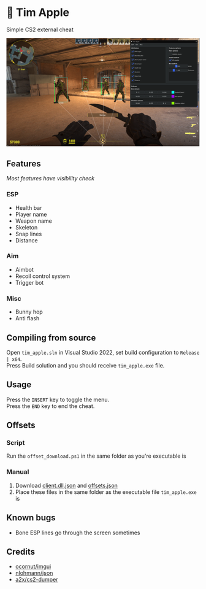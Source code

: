 # :apple: Tim Apple
Simple CS2 external cheat

![Preview](screenshots/preview.png)

## Features
*Most features have visibility check*
### ESP
- Health bar
- Player name
- Weapon name
- Skeleton
- Snap lines
- Distance
### Aim
- Aimbot
- Recoil control system
- Trigger bot
### Misc
- Bunny hop
- Anti flash

## Compiling from source
Open `tim_apple.sln` in Visual Studio 2022, set build configuration to `Release | x64`.      
Press Build solution and you should receive `tim_apple.exe` file.      

## Usage
Press the `INSERT` key to toggle the menu.     
Press the `END` key to end the cheat.

## Offsets
### Script 
Run the `offset_download.ps1` in the same folder as you're executable is
### Manual
1. Download [client.dll.json](https://github.com/a2x/cs2-dumper/blob/main/generated/client.dll.json) and [offsets.json](https://github.com/a2x/cs2-dumper/blob/main/generated/offsets.json)    
2. Place these files in the same folder as the executable file `tim_apple.exe` is     


## Known bugs
- Bone ESP lines go through the screen sometimes

## Credits
- [ocornut/imgui](https://github.com/ocornut/imgui)
- [nlohmann/json](https://github.com/nlohmann/json)
- [a2x/cs2-dumper](https://github.com/a2x/cs2-dumper)
